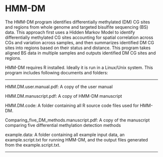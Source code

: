HMM-DM
======
The HMM-DM program identifies differentially methylated (DM) CG sites and regions from whole genome and targeted bisulfite sequencing (BS) data. This approach first uses a Hidden Markov Model to identify differentially methylated CG sites accounting for spatial correlation across CGs and variation across samples, and then summarizes identified DM CG sites into regions based on their status and distance. This program takes aligned BS data in multiple samples and outputs identified DM CG sites and regions.

HMM-DM requires R installed. Ideally it is run in a Linux/Unix system. This program includes following documents and folders:
_____________________________________________________________________________________________________________
 
HMM.DM.user.manual.pdf:	A copy of the user manual

HMM.DM.manuscript.pdf: A copy of HMM-DM manuscript
 
HMM.DM.code: A folder containing all R source code files used for HMM-DM.

Comparing_five_DM_methods.manuscript.pdf: A copy of the manuscript comparing five differential methylation detection methods
 
example.data: A folder containing all example input data, an example.script.txt for running HMM-DM, and the output files generated from the example.script.txt.
_____________________________________________________________________________________________________________
